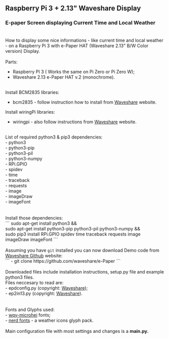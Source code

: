 ## Raspberry Pi 3 + 2.13" Waveshare Display
### E-paper Screen displaying Current Time and Local Weather <br><br>

How to display some nice informations - like current time and local weather - on a Raspberry Pi 3 with e-Paper HAT (Waveshare 2.13" B/W Color version) Display.<br>
<br>
Parts:<br>
- Raspberry PI 3 ( Works the same on Pi Zero or Pi Zero W);<br>
- Waveshare 2.13 e-Paper HAT v.2 (monochrome).<br><br>

Install BCM2835 libraries:<br>
- bcm2835 - follow instruction how to install from <a href="https://www.waveshare.com/wiki/2.13inch_e-Paper_HAT">Waveshare</a> website.<br>

Install wiringPi libraries:<br>
- wiringpi - also follow instructions from <a href="https://www.waveshare.com/wiki/2.13inch_e-Paper_HAT">Waveshare</a> website.<br>
<br>
List of required python3 & pip3 dependencies:<br>
- python3<br>
- python3-pip<br>
- python3-pil<br>
- python3-numpy<br>
- RPi.GPIO<br>
- spidev<br>
- time<br>
- traceback<br>
- requests<br>
- image<br>
- imageDraw<br>
- imageFont<br>
<br>
<br>
Install those dependencies:<br>
```
sudo apt-get install python3 && <br>sudo apt-get install python3-pip python3-pil python3-numpy && <br>sudo pip3 install RPi.GPIO spidev time traceback requests image imageDraw imageFont
```
<br>
<br>
Assuming you have <code>git</code> installed you can  now download Demo code from <a href="https://github.com/waveshare/e-Paper">Waveshare Github</a> website:<br>
```
- git clone https://github.com/waveshare/e-Paper
```
<br><br>
Downloaded files include installation instructions, setup.py file and example python3 files.<br>
Files neccesary to read are:<br>
- epdconfig.py (copyright: <a href="https://www.waveshare.com/wiki/2.13inch_e-Paper_HAT">Waveshare</a>);<br>
- ep2in13.py (copyright: <a href="https://www.waveshare.com/wiki/2.13inch_e-Paper_HAT">Waveshare</a>).<br><br>
<br>
Fonts and Glyphs used:<br>
- <a href="https://github.com/anthonyfok/fonts-wqy-microhei">wqy-microhei</a> fonts;<br>
- <a href="https://github.com/ryanoasis/nerd-fonts">nerd fonts</a> - a weather icons glyph pack.<br>
<br>
Main configuration file with most settings and changes is a <b>main.py<b>.<br>
<br>
